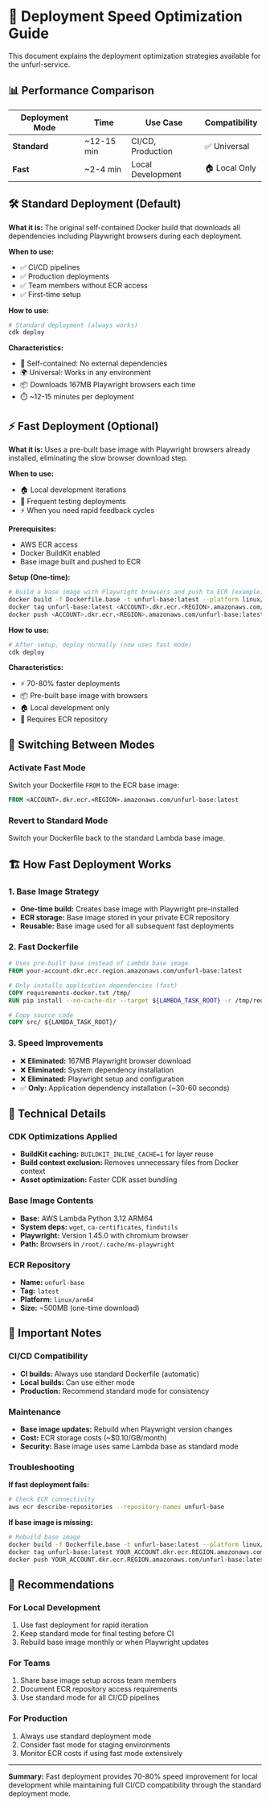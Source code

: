 # 🚀 Deployment Speed Optimization Guide

This document explains the deployment optimization strategies available for the unfurl-service.

## 📊 Performance Comparison

| Deployment Mode | Time | Use Case | Compatibility |
|----------------|------|----------|---------------|
| **Standard** | ~12-15 min | CI/CD, Production | ✅ Universal |
| **Fast** | ~2-4 min | Local Development | 🏠 Local Only |

## 🛠️ Standard Deployment (Default)

**What it is:** The original self-contained Docker build that downloads all dependencies including Playwright browsers during each deployment.

**When to use:**
- ✅ CI/CD pipelines
- ✅ Production deployments  
- ✅ Team members without ECR access
- ✅ First-time setup

**How to use:**
```bash
# Standard deployment (always works)
cdk deploy
```

**Characteristics:**
- 🔄 Self-contained: No external dependencies
- 🌍 Universal: Works in any environment
- 📦 Downloads 167MB Playwright browsers each time
- ⏱️ ~12-15 minutes per deployment

## ⚡ Fast Deployment (Optional)

**What it is:** Uses a pre-built base image with Playwright browsers already installed, eliminating the slow browser download step.

**When to use:**
- 🏠 Local development iterations
- 🔧 Frequent testing deployments
- ⚡ When you need rapid feedback cycles

**Prerequisites:**
- AWS ECR access
- Docker BuildKit enabled
- Base image built and pushed to ECR

**Setup (One-time):**
```bash
# Build a base image with Playwright browsers and push to ECR (example)
docker build -f Dockerfile.base -t unfurl-base:latest --platform linux/arm64 .
docker tag unfurl-base:latest <ACCOUNT>.dkr.ecr.<REGION>.amazonaws.com/unfurl-base:latest
docker push <ACCOUNT>.dkr.ecr.<REGION>.amazonaws.com/unfurl-base:latest
```

**How to use:**
```bash
# After setup, deploy normally (now uses fast mode)
cdk deploy
```

**Characteristics:**
- ⚡ 70-80% faster deployments
- 📦 Pre-built base image with browsers
- 🏠 Local development only
- 🔧 Requires ECR repository

## 🔄 Switching Between Modes

### Activate Fast Mode
Switch your Dockerfile `FROM` to the ECR base image:
```dockerfile
FROM <ACCOUNT>.dkr.ecr.<REGION>.amazonaws.com/unfurl-base:latest
```

### Revert to Standard Mode
Switch your Dockerfile back to the standard Lambda base image.

## 🏗️ How Fast Deployment Works

### 1. Base Image Strategy
- **One-time build:** Creates base image with Playwright pre-installed
- **ECR storage:** Base image stored in your private ECR repository
- **Reusable:** Base image used for all subsequent fast deployments

### 2. Fast Dockerfile
```dockerfile
# Uses pre-built base instead of Lambda base image
FROM your-account.dkr.ecr.region.amazonaws.com/unfurl-base:latest

# Only installs application dependencies (fast)
COPY requirements-docker.txt /tmp/
RUN pip install --no-cache-dir --target ${LAMBDA_TASK_ROOT} -r /tmp/requirements-docker.txt

# Copy source code
COPY src/ ${LAMBDA_TASK_ROOT}/
```

### 3. Speed Improvements
- ❌ **Eliminated:** 167MB Playwright browser download
- ❌ **Eliminated:** System dependency installation
- ❌ **Eliminated:** Playwright setup and configuration
- ✅ **Only:** Application dependency installation (~30-60 seconds)

## 🔧 Technical Details

### CDK Optimizations Applied
- **BuildKit caching:** `BUILDKIT_INLINE_CACHE=1` for layer reuse
- **Build context exclusion:** Removes unnecessary files from Docker context
- **Asset optimization:** Faster CDK asset bundling

### Base Image Contents
- **Base:** AWS Lambda Python 3.12 ARM64
- **System deps:** `wget`, `ca-certificates`, `findutils`
- **Playwright:** Version 1.45.0 with chromium browser
- **Path:** Browsers in `/root/.cache/ms-playwright`

### ECR Repository
- **Name:** `unfurl-base`
- **Tag:** `latest`
- **Platform:** `linux/arm64`
- **Size:** ~500MB (one-time download)

## 🚨 Important Notes

### CI/CD Compatibility
- **CI builds:** Always use standard Dockerfile (automatic)
- **Local builds:** Can use either mode
- **Production:** Recommend standard mode for consistency

### Maintenance
- **Base image updates:** Rebuild when Playwright version changes
- **Cost:** ECR storage costs (~$0.10/GB/month)
- **Security:** Base image uses same Lambda base as standard mode

### Troubleshooting

**If fast deployment fails:**
```bash
# Check ECR connectivity
aws ecr describe-repositories --repository-names unfurl-base
```

**If base image is missing:**
```bash
# Rebuild base image
docker build -f Dockerfile.base -t unfurl-base:latest --platform linux/arm64 .
docker tag unfurl-base:latest YOUR_ACCOUNT.dkr.ecr.REGION.amazonaws.com/unfurl-base:latest
docker push YOUR_ACCOUNT.dkr.ecr.REGION.amazonaws.com/unfurl-base:latest
```

## 🎯 Recommendations

### For Local Development
1. Use fast deployment for rapid iteration
2. Keep standard mode for final testing before CI
3. Rebuild base image monthly or when Playwright updates

### For Teams
1. Share base image setup across team members
2. Document ECR repository access requirements
3. Use standard mode for all CI/CD pipelines

### For Production
1. Always use standard deployment mode
2. Consider fast mode for staging environments
3. Monitor ECR costs if using fast mode extensively

---

**Summary:** Fast deployment provides 70-80% speed improvement for local development while maintaining full CI/CD compatibility through the standard deployment mode.
